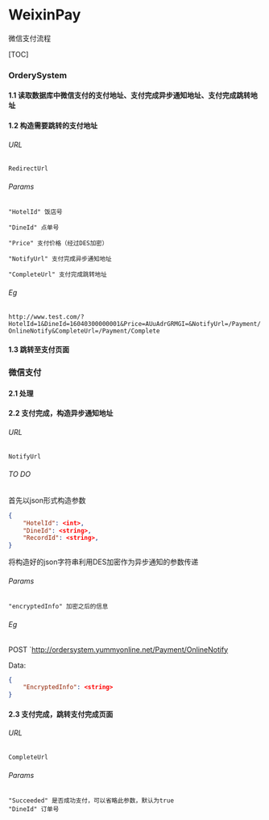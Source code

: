 # WeixinPay
微信支付流程

[TOC]

### OrderySystem

#### 1.1 读取数据库中微信支付的支付地址、支付完成异步通知地址、支付完成跳转地址

#### 1.2 构造需要跳转的支付地址

###### URL
`RedirectUrl`
###### Params
```
"HotelId" 饭店号

"DineId" 点单号

"Price" 支付价格（经过DES加密）

"NotifyUrl" 支付完成异步通知地址

"CompleteUrl" 支付完成跳转地址
```

###### Eg
`http://www.test.com/?HotelId=1&DineId=16040300000001&Price=AUuAdrGRMGI=&NotifyUrl=/Payment/OnlineNotify&CompleteUrl=/Payment/Complete`

#### 1.3 跳转至支付页面

### 微信支付

#### 2.1 处理

#### 2.2 支付完成，构造异步通知地址

###### URL
`NotifyUrl`
###### TO DO
首先以json形式构造参数
```json
{
	"HotelId": <int>,
	"DineId": <string>,
	"RecordId": <string>,
}
```
将构造好的json字符串利用DES加密作为异步通知的参数传递

###### Params
```
"encryptedInfo" 加密之后的信息
```

###### Eg
POST
`http://ordersystem.yummyonline.net/Payment/OnlineNotify

Data:
```json
{
	"EncryptedInfo": <string>
}
```

#### 2.3 支付完成，跳转支付完成页面

###### URL
`CompleteUrl`
###### Params
```
"Succeeded" 是否成功支付，可以省略此参数，默认为true
"DineId" 订单号
```
